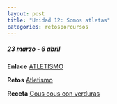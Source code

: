 ```yaml
---
layout: post
title: "Unidad 12: Somos atletas"
categories: retosporcursos
---
```


##### *23 marzo - 6 abril*

**Enlace** [ATLETISMO](https://danieledufis.github.io/atletismo/atletismo)

**Retos** [Atletismo](https://danieledufis.github.io/pdfs/Atletismo-retos-4.pdf)

**Receta** [Cous cous con verduras](https://danieledufis.github.io/pdfs/Receta-Cous%20Cous%20con%20Pollo%20y%20Verduras.pdf)

[Atletismo]:../../pdfs/Atletismo-retos-4.pdf
[Cous cous con verduras]:../../pdfs/Receta-Cous%20Cous%20con%20Pollo%20y%20Verduras.pdf
